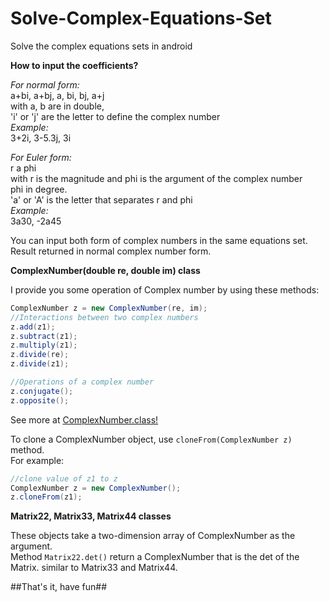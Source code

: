 # Solve-Complex-Equations-Set
Solve the complex equations sets in android

__How to input the coefficients?__

_For normal form:_<br>
a+bi, a+bj, a, bi, bj, a+j<br>
with a, b are in double,<br>
'i' or 'j' are the letter to define the complex number<br>
_Example:_<br>
3+2i, 3-5.3j, 3i<br>

_For Euler form:_<br>
r a phi<br>
with r is the magnitude and phi is the argument of the complex number<br>
phi in degree.<br>
'a' or 'A' is the letter that separates r and phi<br>
_Example:_<br>
3a30, -2a45<br>

You can input both form of complex numbers in the same equations set. Result returned in normal complex number form.<br>


__ComplexNumber(double re, double im) class__


I provide you some operation of Complex number by using these methods:<br>
```java
ComplexNumber z = new ComplexNumber(re, im); 
//Interactions between two complex numbers
z.add(z1);
z.subtract(z1);
z.multiply(z1);
z.divide(re);
z.divide(z1);

//Operations of a complex number
z.conjugate();
z.opposite();
```
See more at [ComplexNumber.class!](https://github.com/levulinh/Solve-Complex-Equations-Set/blob/master/app/src/main/java/com/mandevices/complexEquationsSet/model/ComplexNumber.java)<br>

To clone a ComplexNumber object, use `cloneFrom(ComplexNumber z)` method.<br>
For example:
```java
//clone value of z1 to z
ComplexNumber z = new ComplexNumber();
z.cloneFrom(z1);
```

__Matrix22, Matrix33, Matrix44 classes__

These objects take a two-dimension array of ComplexNumber as the argument.<br>
Method `Matrix22.det()` return a ComplexNumber that is the det of the Matrix. similar to Matrix33 and Matrix44.

##That's it, have fun##

